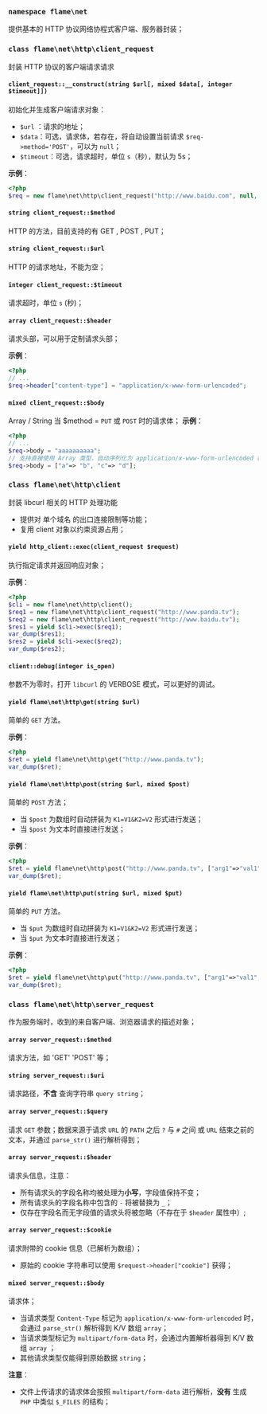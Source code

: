 ### `namespace flame\net`
提供基本的 HTTP 协议网络协程式客户端、服务器封装；

### `class flame\net\http\client_request`

封装 HTTP 协议的客户端请求请求

#### `client_request::__construct(string $url[, mixed $data[, integer $timeout]])`
初始化并生成客户端请求对象：

* `$url` ：请求的地址；
* `$data`：可选，请求体，若存在，将自动设置当前请求 `$req->method='POST'`，可以为 `null`；
* `$timeout`：可选，请求超时，单位 `s`（秒），默认为 5s；

**示例**：
``` PHP
<?php
$req = new flame\net\http\client_request("http://www.baidu.com", null, 5);
```

#### `string client_request::$method`
HTTP 的方法，目前支持的有 GET , POST , PUT；

#### `string client_request::$url`
HTTP 的请求地址，不能为空；

#### `integer client_request::$timeout`
请求超时，单位 `s` (秒)；

#### `array client_request::$header`
请求头部，可以用于定制请求头部；

**示例**：
``` PHP
<?php
// ...
$req->header["content-type"] = "application/x-www-form-urlencoded";
```

#### `mixed client_request::$body`
Array / String 当 $method = `PUT` 或 `POST` 时的请求体；
**示例**：
``` PHP
<?php
// ...
$req->body = "aaaaaaaaaa";
// 支持直接使用 Array 类型，自动序列化为 application/x-www-form-urlencoded 格式
$req->body = ["a"=> "b", "c"=> "d"];
```

### `class flame\net\http\client`
封装 libcurl 相关的 HTTP 处理功能

* 提供对 单个域名 的出口连接限制等功能；
* 复用 client 对象以约束资源占用；

#### `yield http_client::exec(client_request $request)`
执行指定请求并返回响应对象；

**示例**：
``` PHP
<?php
$cli = new flame\net\http\client();
$req1 = new flame\net\http\client_request("http://www.panda.tv");
$req2 = new flame\net\http\client_request("http://www.baidu.tv");
$res1 = yield $cli->exec($req1);
var_dump($res1);
$res2 = yield $cli->exec($req2);
var_dump($res2);
```

#### `client::debug(integer is_open)`
参数不为零时，打开 `libcurl` 的 VERBOSE 模式，可以更好的调试。

#### `yield flame\net\http\get(string $url)`
简单的 `GET` 方法。

**示例**：
``` PHP
<?php
$ret = yield flame\net\http\get("http://www.panda.tv");
var_dump($ret);

```

#### `yield flame\net\http\post(string $url, mixed $post)`
简单的 `POST` 方法；
* 当 `$post` 为数组时自动拼装为 `K1=V1&K2=V2` 形式进行发送；
* 当 `$post` 为文本时直接进行发送；

**示例**：
``` PHP
<?php
$ret = yield flame\net\http\post("http://www.panda.tv", ["arg1"=>"val1","arg2"=>"val2"]);
var_dump($ret);
```

#### `yield flame\net\http\put(string $url, mixed $put)`
简单的 `PUT` 方法。
* 当 `$put` 为数组时自动拼装为 `K1=V1&K2=V2` 形式进行发送；
* 当 `$put` 为文本时直接进行发送；

**示例**：
``` PHP
<?php
$ret = yield flame\net\http\put("http://www.panda.tv", ["arg1"=>"val1","arg2"=>"val2"]);
var_dump($ret);
```

### `class flame\net\http\server_request`
作为服务端时，收到的来自客户端、浏览器请求的描述对象；

#### `array server_request::$method`
请求方法，如 'GET' 'POST' 等；

#### `string server_request::$uri`
请求路径，**不含** 查询字符串 `query string`；

#### `array server_request::$query`
请求 `GET` 参数；数据来源于请求 `URL` 的 `PATH` 之后 `?` 与 `#` 之间 或 `URL` 结束之前的文本，并通过 `parse_str()` 进行解析得到；

#### `array server_request::$header`
请求头信息，注意：
* 所有请求头的字段名称均被处理为**小写**，字段值保持不变；
* 所有请求头的字段名称中包含的 `-` 将被替换为 `_`；
* 仅存在字段名而无字段值的请求头将被忽略（不存在于 `$header` 属性中）;

#### `array server_request::$cookie`
请求附带的 cookie 信息（已解析为数组）；

* 原始的 cookie 字符串可以使用 `$request->header["cookie"]` 获得；

#### `mixed server_request::$body`
请求体；

* 当请求类型 `Content-Type` 标记为 `application/x-www-form-urlencoded` 时，会通过 `parse_str()` 解析得到 K/V 数组 `array`；
* 当请求类型标记为 `multipart/form-data` 时，会通过内置解析器得到 K/V 数组 `array` ；
* 其他请求类型仅能得到原始数据 `string`；

**注意**：
* 文件上传请求的请求体会按照 `multipart/form-data` 进行解析，**没有** 生成 `PHP` 中类似 `$_FILES` 的结构；

